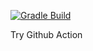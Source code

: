 [![Gradle Build](https://github.com/brightgong/action-demo/actions/workflows/gradle-build.yml/badge.svg?branch=master)](https://github.com/brightgong/action-demo/actions/workflows/gradle-build.yml)

Try Github Action
